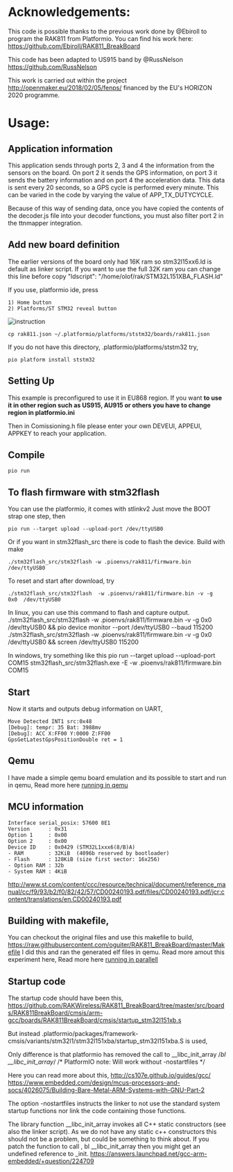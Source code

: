 # Acknowledgements:
This code is possible thanks to the previous work done by @Ebiroll to program the RAK811 from Platformio. You can find his work here: https://github.com/Ebiroll/RAK811_BreakBoard

This code has been adapted to US915 band by @RussNelson https://github.com/RussNelson 

This work is carried out within the project http://openmaker.eu/2018/02/05/fenps/ financed by the EU's HORIZON 2020 programme.

# Usage:

## Application information

This application sends through ports 2, 3 and 4 the information from the sensors on the board. On port 2 it sends the GPS information, on port 3 it sends the battery information and on port 4 the acceleration data. This data is sent every 20 seconds, so a GPS cycle is performed every minute. This can be varied in the code by varying the value of APP_TX_DUTYCYCLE.

Because of this way of sending data, once you have copied the contents of the decoder.js file into your decoder functions, you must also filter port 2 in the ttnmapper integration.

## Add new board definition

The earlier versions of the board only had 16K ram so stm32l15xx6.ld is default as linker script.
If you want to use the full 32K ram you can change this line before copy
        "ldscript": "/home/olof/rak/STM32L151XBA_FLASH.ld"

If you use, platformio ide, press

    1) Home button
    2) Platforms/ST STM32 reveal button

![instruction](instruction.png)


    cp rak811.json ~/.platformio/platforms/ststm32/boards/rak811.json

If you do not have this directory, .platformio/platforms/ststm32 try, 
    
    pio platform install ststm32

## Setting Up

This example is preconfigured to use it in EU868 region. If you want **to use it in other region such as US915, AU915 or others you have to change region in platformio.ini**

Then in Comissioning.h file please enter your own DEVEUI, APPEUI, APPKEY to reach your application.



## Compile    

    pio run


## To flash firmware with  stm32flash

You can use the platformio, it comes with stlinkv2
Just move the BOOT strap one step, then

    pio run --target upload --upload-port /dev/ttyUSB0


Or if you want in stm32flash_src there is code to flash the device. Build with make

    ./stm32flash_src/stm32flash -w .pioenvs/rak811/firmware.bin  /dev/ttyUSB0
To reset and start after download, try

    ./stm32flash_src/stm32flash  -w .pioenvs/rak811/firmware.bin -v -g  0x0  /dev/ttyUSB0

In linux, you can use this command to flash and capture output.
    ./stm32flash_src/stm32flash  -w .pioenvs/rak811/firmware.bin -v -g  0x0  /dev/ttyUSB0 && pio device monitor --port  /dev/ttyUSB0 --baud 115200
    ./stm32flash_src/stm32flash  -w .pioenvs/rak811/firmware.bin -v -g  0x0  /dev/ttyUSB0 && screen /dev/ttyUSB0 115200

In windows, try something like this
    pio run --target upload --upload-port COM15
    stm32flash_src/stm32flash.exe -E -w .pioenvs/rak811/firmware.bin COM15    

## Start
Now it starts and outputs debug information on UART,

    Move Detected INT1 src:0x48
    [Debug]: tempr: 35 Bat: 3988mv
    [Debug]: ACC X:FF00 Y:0000 Z:FF00
    GpsGetLatestGpsPositionDouble ret = 1

## Qemu
I have made a simple qemu board emulation and its possible to start and run in qemu,
Read more here [running in qemu](./QEMU.md)

## MCU information

    Interface serial_posix: 57600 8E1
    Version      : 0x31
    Option 1     : 0x00
    Option 2     : 0x00
    Device ID    : 0x0429 (STM32L1xxx6(8/B)A)
    - RAM        : 32KiB  (4096b reserved by bootloader)
    - Flash      : 128KiB (size first sector: 16x256)
    - Option RAM : 32b
    - System RAM : 4KiB

http://www.st.com/content/ccc/resource/technical/document/reference_manual/cc/f9/93/b2/f0/82/42/57/CD00240193.pdf/files/CD00240193.pdf/jcr:content/translations/en.CD00240193.pdf

## Building with makefile,
You can checkout the original files and use this makefile to build,
https://raw.githubusercontent.com/oguiter/RAK811_BreakBoard/master/Makefile
I did this and ran the generated elf files in qemu.
Read more amout this experiment here,
Read more here [running in parallell](./parallell_run.md)


## Startup code
The startup code should have been this,
https://github.com/RAKWireless/RAK811_BreakBoard/tree/master/src/boards/RAK811BreakBoard/cmsis/arm-gcc/boards/RAK811BreakBoard/cmsis/startup_stm32l151xb.s

But instead
    .platformio/packages/framework-cmsis/variants/stm32l1/stm32l151xba/startup_stm32l151xba.S
is used,

Only difference is that platformio has removed the call to __libc_init_array
    /*bl __libc_init_array*/ /* PlatformIO note: Will work without -nostartfiles */

Here you can read more about this,
http://cs107e.github.io/guides/gcc/
https://www.embedded.com/design/mcus-processors-and-socs/4026075/Building-Bare-Metal-ARM-Systems-with-GNU-Part-2

The option -nostartfiles instructs the linker to not use the standard system startup functions nor link the code containing those functions.

 The library function __libc_init_array invokes all C++ static constructors (see also the linker script).
 As we do not have any static c++ constructors this should not be a problem, but could be something to think about.
 If you patch the function to call , bl __libc_init_array then you might get an undefined reference to _init.
 https://answers.launchpad.net/gcc-arm-embedded/+question/224709
